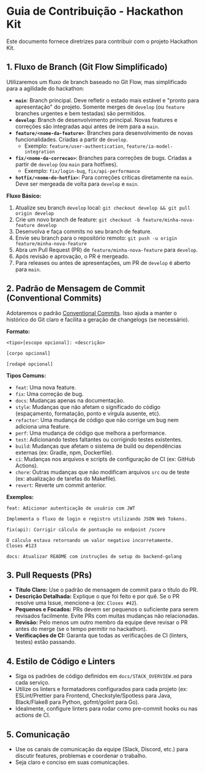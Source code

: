 # Guia de Contribuição - Hackathon Kit

Este documento fornece diretrizes para contribuir com o projeto Hackathon Kit.

## 1. Fluxo de Branch (Git Flow Simplificado)

Utilizaremos um fluxo de branch baseado no Git Flow, mas simplificado para a agilidade do hackathon:

*   **`main`**: Branch principal. Deve refletir o estado mais estável e "pronto para apresentação" do projeto. Somente merges de `develop` (ou `feature` branches urgentes e bem testadas) são permitidos.
*   **`develop`**: Branch de desenvolvimento principal. Novas features e correções são integradas aqui antes de irem para a `main`.
*   **`feature/<nome-da-feature>`**: Branches para desenvolvimento de novas funcionalidades. Criadas a partir de `develop`.
    *   Exemplo: `feature/user-authentication`, `feature/ia-model-integration`
*   **`fix/<nome-da-correcao>`**: Branches para correções de bugs. Criadas a partir de `develop` (ou `main` para hotfixes).
    *   Exemplo: `fix/login-bug`, `fix/api-performance`
*   **`hotfix/<nome-do-hotfix>`**: Para correções críticas diretamente na `main`. Deve ser mergeada de volta para `develop` e `main`.

**Fluxo Básico:**

1.  Atualize seu branch `develop` local: `git checkout develop && git pull origin develop`
2.  Crie um novo branch de feature: `git checkout -b feature/minha-nova-feature develop`
3.  Desenvolva e faça commits no seu branch de feature.
4.  Envie seu branch para o repositório remoto: `git push -u origin feature/minha-nova-feature`
5.  Abra um Pull Request (PR) de `feature/minha-nova-feature` para `develop`.
6.  Após revisão e aprovação, o PR é mergeado.
7.  Para releases ou antes de apresentações, um PR de `develop` é aberto para `main`.

## 2. Padrão de Mensagem de Commit (Conventional Commits)

Adotaremos o padrão [Conventional Commits](https://www.conventionalcommits.org/). Isso ajuda a manter o histórico do Git claro e facilita a geração de changelogs (se necessário).

**Formato:**

```
<tipo>[escopo opcional]: <descrição>

[corpo opcional]

[rodapé opcional]
```

**Tipos Comuns:**

*   `feat`: Uma nova feature.
*   `fix`: Uma correção de bug.
*   `docs`: Mudanças apenas na documentação.
*   `style`: Mudanças que não afetam o significado do código (espaçamento, formatação, ponto e vírgula ausente, etc).
*   `refactor`: Uma mudança de código que não corrige um bug nem adiciona uma feature.
*   `perf`: Uma mudança de código que melhora a performance.
*   `test`: Adicionando testes faltantes ou corrigindo testes existentes.
*   `build`: Mudanças que afetam o sistema de build ou dependências externas (ex: Gradle, npm, Dockerfile).
*   `ci`: Mudanças nos arquivos e scripts de configuração de CI (ex: GitHub Actions).
*   `chore`: Outras mudanças que não modificam arquivos `src` ou de teste (ex: atualização de tarefas do Makefile).
*   `revert`: Reverte um commit anterior.

**Exemplos:**

```
feat: Adicionar autenticação de usuário com JWT

Implementa o fluxo de login e registro utilizando JSON Web Tokens.
```

```
fix(api): Corrigir cálculo de pontuação no endpoint /score

O cálculo estava retornando um valor negativo incorretamente.
Closes #123
```

```
docs: Atualizar README com instruções de setup do backend-golang
```

## 3. Pull Requests (PRs)

*   **Título Claro:** Use o padrão de mensagem de commit para o título do PR.
*   **Descrição Detalhada:** Explique o que foi feito e por quê. Se o PR resolve uma Issue, mencione-a (ex: `Closes #42`).
*   **Pequenos e Focados:** PRs devem ser pequenos o suficiente para serem revisados facilmente. Evite PRs com muitas mudanças não relacionadas.
*   **Revisão:** Pelo menos um outro membro da equipe deve revisar o PR antes do merge (se o tempo permitir no hackathon).
*   **Verificações de CI:** Garanta que todas as verificações de CI (linters, testes) estão passando.

## 4. Estilo de Código e Linters

*   Siga os padrões de código definidos em `docs/STACK_OVERVIEW.md` para cada serviço.
*   Utilize os linters e formatadores configurados para cada projeto (ex: ESLint/Prettier para Frontend, Checkstyle/Spotless para Java, Black/Flake8 para Python, gofmt/golint para Go).
*   Idealmente, configure linters para rodar como pre-commit hooks ou nas actions de CI.

## 5. Comunicação

*   Use os canais de comunicação da equipe (Slack, Discord, etc.) para discutir features, problemas e coordenar o trabalho.
*   Seja claro e conciso em suas comunicações. 